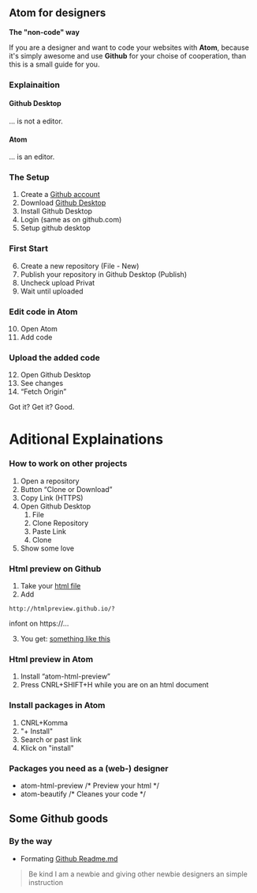 Atom for designers
------------------------------------
**The "non-code" way**

If you are a designer and want to code your websites with **Atom**, because it's simply awesome and use **Github** for your choise of cooperation, than this is a small guide for you.

### Explainaition
#### Github Desktop
... is not a editor.

#### Atom
... is an editor.

### The Setup
1. Create a [Github account](https://github.com/join?source=header-home)
2. Download [Github Desktop](https://desktop.github.com/)
3. Install Github Desktop
4. Login (same as on github.com)
5. Setup github desktop

### First Start
6. Create a new repository (File - New)
7. Publish your repository in Github Desktop (Publish)
8. Uncheck upload Privat
9. Wait until uploaded

### Edit code in Atom
10. Open Atom
11. Add code

### Upload the added code
12. Open Github Desktop
13. See changes
14. “Fetch Origin”

Got it? Get it? Good.

# Aditional Explainations

### How to work on other projects
1. Open a repository
2. Button “Clone or Download”
3. Copy Link (HTTPS)
4. Open Github Desktop
    1. File
    2. Clone Repository
    3. Paste Link
    4. Clone
5. Show some love

### Html preview on Github
1. Take your [html file](https://github.com/fxmountain/website.build/blob/master/index.html)
2. Add 
```
http://htmlpreview.github.io/?
```
infont on https://…

3. You get: [something like this](http://htmlpreview.github.io/?https://github.com/fxmountain/website.build/blob/master/index.html)

### Html preview in Atom
1. Install “atom-html-preview”
2. Press CNRL+SHIFT+H while you are on an html document

### Install packages in Atom
1. CNRL+Komma
2. "+ Install"
3. Search or past link
4. Klick on "install"

### Packages you need as a (web-) designer
- atom-html-preview /* Preview your html */
- atom-beautify /* Cleanes your code */

## Some Github goods

### By the way
- Formating [Github Readme.md](https://help.github.com/articles/basic-writing-and-formatting-syntax)

>Be kind I am a newbie and giving other newbie designers an simple instruction
